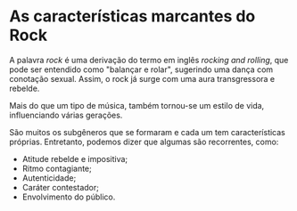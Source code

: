 # As características marcantes do Rock

A palavra *rock* é uma derivação do termo em inglês *rocking and* *rolling*, que pode ser entendido como "balançar e rolar", sugerindo uma dança com conotação sexual. Assim, o rock já surge com uma aura transgressora e rebelde.

Mais do que um tipo de música, também tornou-se um estilo de vida, influenciando várias gerações.

São muitos os subgêneros que se formaram e cada um tem características próprias. Entretanto, podemos dizer que algumas são recorrentes, como:

- Atitude rebelde e impositiva;
- Ritmo contagiante;
- Autenticidade;
- Caráter contestador;
- Envolvimento do público.
